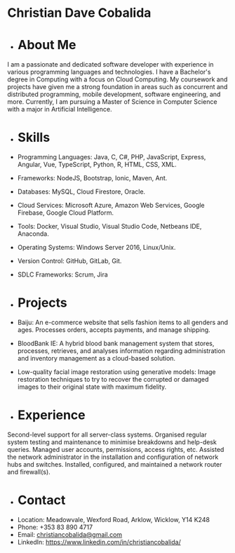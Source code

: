 # Christian Dave Cobalida
- # About Me
I am a passionate and dedicated software developer with experience in various programming languages and technologies. I have a Bachelor's degree in Computing with a focus on Cloud Computing. My coursework and projects have given me a strong foundation in areas such as concurrent and distributed programming, mobile development, software engineering, and more. Currently, I am pursuing a Master of Science in Computer Science with a major in Artificial Intelligence.

- # Skills
- Programming Languages: Java, C, C#, PHP, JavaScript, Express, Angular, Vue, TypeScript, Python, R, HTML, CSS, XML.
- Frameworks: NodeJS, Bootstrap, Ionic, Maven, Ant.
- Databases: MySQL, Cloud Firestore, Oracle.
- Cloud Services: Microsoft Azure, Amazon Web Services, Google Firebase, Google Cloud Platform.
- Tools: Docker, Visual Studio, Visual Studio Code, Netbeans IDE, Anaconda.
- Operating Systems: Windows Server 2016, Linux/Unix.
- Version Control: GitHub, GitLab, Git.
- SDLC Frameworks: Scrum, Jira

- # Projects
- Baiju: An e-commerce website that sells fashion items to all genders and ages. Processes orders, accepts payments, and manage shipping.
- BloodBank IE: A hybrid blood bank management system that stores, processes, retrieves, and analyses information regarding administration and inventory management as a cloud-based solution.
- Low-quality facial image restoration using generative models: Image restoration techniques to try to recover the corrupted or damaged images to their original state with maximum fidelity.

- # Experience
Second-level support for all server-class systems.
Organised regular system testing and maintenance to minimise breakdowns and help-desk queries.
Managed user accounts, permissions, access rights, etc.
Assisted the network administrator in the installation and configuration of network hubs and switches.
Installed, configured, and maintained a network router and firewall(s).

- # Contact
- Location: Meadowvale, Wexford Road, Arklow, Wicklow, Y14 K248
- Phone: +353 83 890 4717
- Email: christiancobalida@gmail.com
- LinkedIn: https://www.linkedin.com/in/christiancobalida/

